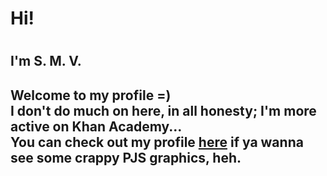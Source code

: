 <h1>Hi!<h1>
<h2>I'm S. M. V.<h2>
<p>Welcome to my profile =) <br>I don't do much on here, in all honesty; I'm more active on Khan Academy...<br>You can check out my profile <a target="_blank" href="https://www.khanacademy.org/profile/kaid_266891459920003908397632/projects">here</a> if ya wanna see some crappy PJS graphics, heh.</p>
